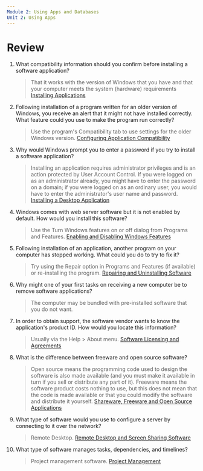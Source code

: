 ```yaml
---
Module 2: Using Apps and Databases
Unit 2: Using Apps
---
```


# Review

1. What compatibility information should you confirm before installing a software application?

   > That it works with the version of Windows that you have and that your computer meets the system (hardware) requirements [Installing Applications](../../Lab/Modules/Module-2.md#21-installing-applications)

2. Following installation of a program written for an older version of Windows, you receive an alert that it might not have installed correctly. What feature could you use to make the program run correctly?

   > Use the program's Compatibility tab to use settings for the older Windows version. [Configuring Application Compatibility](../../Lab/Modules/Module-2.md#221-configuring-application-compatibility)

3. Why would Windows prompt you to enter a password if you try to install a software application?

   > Installing an application requires administrator privileges and is an action protected by User Account Control. If you were logged on as an administrator already, you might have to enter the password on a domain; if you were logged on as an ordinary user, you would have to enter the administrator's user name and password. [Installing a Desktop Application](../../Lab/Modules/Module-2.md#212-installing-a-desktop-application)

4. Windows comes with web server software but it is not enabled by default. How would you install this software?

   > Use the Turn Windows features on or off dialog from Programs and Features. [Enabling and Disabling Windows Features](../../Lab/Modules/Module-2.md#223-enabling-and-disabling-windows-features)

5. Following installation of an application, another program on your computer has stopped working. What could you do to try to fix it?

   > Try using the Repair option in Programs and Features (if available) or re-installing the program. [Repairing and Uninstalling Software](../../Lab/Modules/Module-2.md#222-repairing-and-uninstalling-software)

6. Why might one of your first tasks on receiving a new computer be to remove software applications?

   > The computer may be bundled with pre-installed software that you do not want.

7. In order to obtain support, the software vendor wants to know the application's product ID. How would you locate this information?

   > Usually via the Help > About menu. [Software Licensing and Agreements](../../Lab/Modules/Module-2.md#231-software-licensing-and-agreements)

8. What is the difference between freeware and open source software?

   > Open source means the programming code used to design the software is also made available (and you must make it available in turn if you sell or distribute any part of it). Freeware means the software product costs nothing to use, but this does not mean that the code is made available or that you could modify the software and distribute it yourself. [Shareware, Freeware and Open Source Applications](../../Lab/Modules/Module-2.md#234-shareware-freeware-and-open-source-applications)

9. What type of software would you use to configure a server by connecting to it over the network?

   > Remote Desktop. [Remote Desktop and Screen Sharing Software](../../Lab/Modules/Module-2.md#253-remote-desktop-and-screen-sharing-software)

10. What type of software manages tasks, dependencies, and timelines?

    > Project management software. [Project Management](../../Lab/Modules/Module-2.md#264-project-management)
